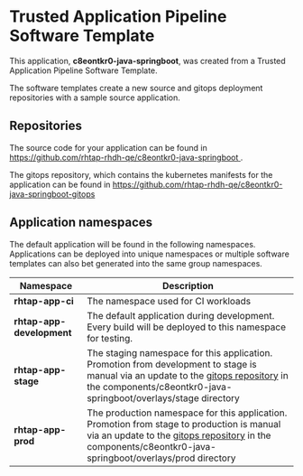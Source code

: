 # Trusted Application Pipeline Software Template

This application, **c8eontkr0-java-springboot**, was created from a Trusted Application Pipeline Software Template.

The software templates create a new source and gitops deployment repositories with a sample source application. 

## Repositories

The source code for your application can be found in [https://github.com/rhtap-rhdh-qe/c8eontkr0-java-springboot ](https://github.com/rhtap-rhdh-qe/c8eontkr0-java-springboot ).
 
The gitops repository, which contains the kubernetes manifests for the application can be found in 
[https://github.com/rhtap-rhdh-qe/c8eontkr0-java-springboot-gitops ](https://github.com/rhtap-rhdh-qe/c8eontkr0-java-springboot-gitops ) 

## Application namespaces 

The default application will be found in the following namespaces. Applications can be deployed into unique namespaces or multiple software templates can also bet generated into the same group namespaces.  

|  Namespace   |  Description   |  
| -------- | -------- |
| **rhtap-app-ci** | The namespace used for CI workloads |
| **rhtap-app-development** | The default application during development. Every build will be deployed to this namespace for testing. |
| **rhtap-app-stage** | The staging namespace for this application. Promotion from development to stage is manual via an update to the [gitops repository](https://github.com/rhtap-rhdh-qe/c8eontkr0-java-springboot-gitops ) in the components/c8eontkr0-java-springboot/overlays/stage directory |
| **rhtap-app-prod** | The production namespace for this application. Promotion from stage to production is manual via an update to the [gitops repository](https://github.com/rhtap-rhdh-qe/c8eontkr0-java-springboot-gitops ) in the components/c8eontkr0-java-springboot/overlays/prod directory |
